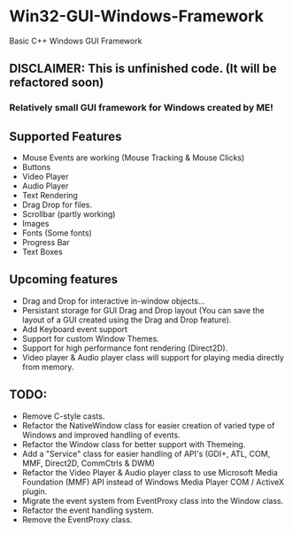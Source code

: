 # Win32-GUI-Windows-Framework
Basic C++ Windows GUI Framework

## DISCLAIMER: This is unfinished code. (It will be refactored soon)

### Relatively small GUI framework for Windows created by ME!

## Supported Features

- Mouse Events are working (Mouse Tracking & Mouse Clicks)
- Buttons
- Video Player
- Audio Player
- Text Rendering
- Drag Drop for files.
- Scrollbar (partly working)
- Images
- Fonts (Some fonts)
- Progress Bar
- Text Boxes

## Upcoming features

- Drag and Drop for interactive in-window objects...
- Persistant storage for GUI Drag and Drop layout (You can save the layout of a GUI created using the Drag and Drop feature).
- Add Keyboard event support
- Support for custom Window Themes.
- Support for high performance font rendering (Direct2D).
- Video player & Audio player class will support for playing media directly from memory.

## TODO:

- Remove C-style casts.
- Refactor the NativeWindow class for easier creation of varied type of Windows and improved handling of events.
- Refactor the Window class for better support with Themeing.
- Add a "Service" class for easier handling of API's (GDI+, ATL, COM, MMF, Direct2D, CommCtrls & DWM)
- Refactor the Video Player & Audio player class to use Microsoft Media Foundation (MMF) API instead of Windows Media Player COM / ActiveX plugin.
- Migrate the event system from EventProxy class into the Window class.
- Refactor the event handling system.
- Remove the EventProxy class.
